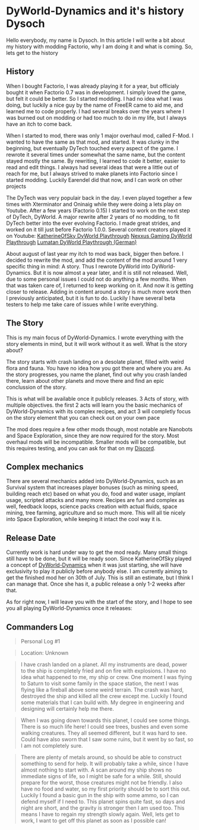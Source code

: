 # DyWorld-Dynamics and it's history <author>Dysoch</author>

Hello everybody, my name is Dysoch. In this article I will write a bit about my history with modding Factorio, why I am doing it and what is coming. So, lets get to the history

## History ##
When I bought Factorio, I was already playing it for a year, but officialy bought it when Factorio 0.7 was in development. I simply loved the game, but felt it could be better. So I started modding. I had no idea what I was doing, but luckily a nice guy by the name of FreeER came to aid me, and learned me to code properly. I had several breaks over the years where I was burned out on modding or had too much to do in my life, but I always have an itch to come back.

When I started to mod, there was only 1 major overhaul mod, called F-Mod. I wanted to have the same as that mod, and started. It was clunky in the beginning, but eventually DyTech touched every aspect of the game. I rewrote it several times under somewhat the same name, but the content stayed mostly the same. By rewriting, I learned to code it better, easier to read and edit things. I always had several ideas that were a little out of reach for me, but I always strived to make planets into Factorio since I started modding. Luckily Earendel did that now, and I can work on other projects

The DyTech was very populair back in the day. I even played together a few times with Xterminator and Oninaig while they were doing a lets play on Youtube. After a few years (Factorio 0.15) I started to work on the next step of DyTech, DyWorld. A major rewrite after 2 years of no modding, to fit DyTech better into the ever evolving Factorio. I made great strides, and worked on it till just before Factorio 1.0.0. Several content creators played it on Youtube:
[KatherineOfSky DyWorld Playthrough](https://www.youtube.com/playlist?list=PL4o6UvJIdPNqubR5oXdx9SqKFoYW_SL-q)
[Nexxus Gaming DyWorld Playthrough](https://www.youtube.com/watch?v=Eqs8dakCzL8&list=PLXEOcXLt0r4RxjOgak-BRzO8PMoMnqnoy)
[Lumatan DyWorld Playthrough (German)](https://www.youtube.com/watch?v=eH6lu5N-oPQ&list=PLEui1S1GUHOMKnVrLjgybKRKzBNMIHTfk)

About august of last year my itch to mod was back, bigger then before. I decided to rewrite the mod, and add the content of the mod around 1 very specific thing in mind: A story. Thus I rewrote DyWorld into DyWorld-Dynamics.
But it is now almost a year later, and it is still not released. Well, due to some personal issues I could not do anything a few months. When that was taken care of, I returned to keep working on it. And now it is getting closer to release. Adding in content around a story is much more work then I previously anticipated, but it is fun to do. Luckily I have several beta testers to help me take care of issues while I write everything.

## The Story ##

This is my main focus of DyWorld-Dynamics. I wrote everything with the story elements in mind, but it will work without it as well. What is the story about?

The story starts with crash landing on a desolate planet, filled with weird flora and fauna. You have no idea how you got there and where you are. As the story progresses, you name the planet, find out why you crash landed there, learn about other planets and move there and find an epic conclussion of the story.

This is what will be available once it publicly releases. 3 Acts of story, with multiple objectives. the first 2 acts will learn you the basic mechanics of DyWorld-Dynamics with its complex recipes, and act 3 will completly focus on the story element that you can check out on your own pace

The mod does require a few other mods though, most notable are Nanobots and Space Exploration, since they are now required for the story. Most overhaul mods will be incompatible. Smaller mods will be compatible, but this requires testing, and you can ask for that on my [Discord](https://discord.gg/yR5vBWy).

## Complex mechanics ##

There are several mechanics added into DyWorld-Dynamics, such as an Survival system that increases player bonuses (such as mining speed, building reach etc) based on what you do, food and water usage, implant usage, scripted attacks and many more.
Recipes are fun and complex as well, feedback loops, science packs creation with actual fluids, space mining, tree farming, agriculture and so much more. This will all tie nicely into Space Exploration, while keeping it intact the cool way it is.

## Release Date ##

Currently work is hard under way to get the mod ready. Many small things still have to be done, but it will be ready soon. Since KatherineOfSky played a concept of [DyWorld-Dynamics](https://www.youtube.com/playlist?list=PL4o6UvJIdPNp1ca01l6rci52uIL6oWYWN) when it was just starting, she will have exclusivity to play it publicly before anybody else. I am currently aiming to get the finished mod her on 30th of July. This is still an estimate, but I think I can manage that. Once she has it, a public release a only 1-2 weeks after that.

As for right now, I will leave you with the start of the story, and I hope to see you all playing DyWorld-Dynamics once it releases:

## Commanders Log ##

> Personal Log #1

> Location: Unknown

> I have crash landed on a planet. All my instruments are dead, power to the ship is completely fried and on fire with explosions. I have no idea what happened to me, my ship or crew. One moment I was flying to Saturn to visit some family in the space station, the next I was flying like a fireball above some weird terrain. The crash was hard, destroyed the ship and killed all the crew except me. Luckily I found some materials that I can build with. My degree in engineering and designing will certainly help me there.

> When I was going down towards this planet, I could see some things. There is so much life here! I could see trees, bushes and even some walking creatures. They all seemed different, but it was hard to see. Could have also sworn that I saw some ruins, but it went by so fast, so I am not completely sure.

> There are plenty of metals around, so should be able to construct something to send for help. It will probably take a while, since I have almost nothing to start with. A scan around my ship shows no immediate signs of life, so I might be safe for a while. Still, should prepare for the worst, those creatures might not be friendly. I also have no food and water, so my first priority should be to sort this out. Luckily I found a basic gun in the ship with some ammo, so I can defend myself if I need to. This planet spins quite fast, so days and night are short, and the gravity is stronger then I am used too. This means I have to regain my strength slowly again. Well, lets get to work, I want to get off this planet as soon as I possible can!
